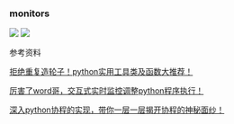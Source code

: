 ### monitors

![](https://github.com/ShichaoMa/toolkit/blob/master/monitors.jpg)
![](https://github.com/ShichaoMa/toolkit/blob/master/translator.jpg)

参考资料 

[拒绝重复造轮子！python实用工具类及函数大推荐！](https://zhuanlan.zhihu.com/p/31644562)

[厉害了word哥，交互式实时监控调整python程序执行！](https://zhuanlan.zhihu.com/p/32386023)

[深入python协程的实现，带你一层一层揭开协程的神秘面纱！](https://zhuanlan.zhihu.com/p/33739573)
